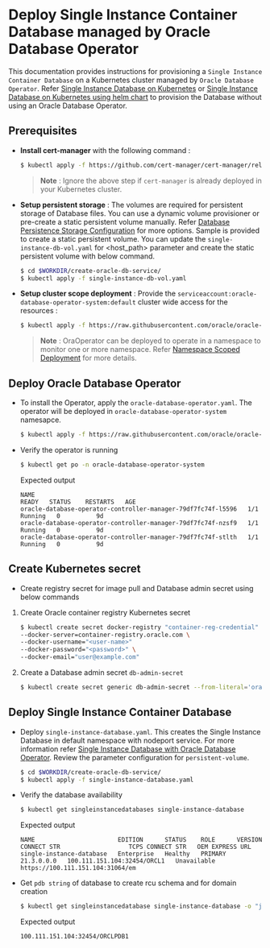 # Deploy Single Instance Container Database managed by Oracle Database Operator

This documentation provides instructions for provisioning a ``Single Instance Container Database`` on a Kubernetes cluster managed by ``Oracle Database Operator``. Refer [Single Instance Database on Kubernetes](https://github.com/oracle/docker-images/tree/main/OracleDatabase/SingleInstance/samples/kubernetes) or [Single Instance Database on Kubernetes using helm chart](https://github.com/oracle/docker-images/tree/main/OracleDatabase/SingleInstance/helm-charts/oracle-db) to provision the Database without using an Oracle Database Operator.

## **Prerequisites**

- **Install cert-manager** with the following command : 
  ```sh
  $ kubectl apply -f https://github.com/cert-manager/cert-manager/releases/download/v1.13.1/cert-manager.yaml
  ```
  >**Note** : Ignore the above step if ``cert-manager`` is already deployed in your Kubernetes cluster. 


- **Setup persistent storage** : The volumes are required for persistent storage of Database files. You can use a dynamic volume provisioner or pre-create a static persistent volume manually. Refer [Database Persistence Storage Configuration](https://github.com/oracle/oracle-database-operator/tree/main/docs/sidb#database-persistence-storage-configuration-options) for more options. Sample is provided to create a static persistent volume. You can update the ```single-instance-db-vol.yaml``` for <host_path> parameter and create the static persistent volume with below command.

  ```sh
  $ cd $WORKDIR/create-oracle-db-service/
  $ kubectl apply -f single-instance-db-vol.yaml
  ```

- **Setup cluster scope deployment** : Provide the ``serviceaccount:oracle-database-operator-system:default`` cluster wide access for the resources :

  ```sh
  $ kubectl apply -f https://raw.githubusercontent.com/oracle/oracle-database-operator/main/rbac/cluster-role-binding.yaml
  ```
  >**Note** :  OraOperator can be deployed to operate in a namespace to monitor one or more namespace. Refer [Namespace Scoped Deployment](https://github.com/oracle/oracle-database-operator/tree/main#2-namespace-scoped-deployment) for more details.

## **Deploy Oracle Database Operator**

- To install the Operator, apply the ```oracle-database-operator.yaml```. The operator will be deployed in ```oracle-database-operator-system``` namesapce. 

    ```sh
    $ kubectl apply -f https://raw.githubusercontent.com/oracle/oracle-database-operator/main/oracle-database-operator.yaml
    ```
- Verify the operator is running

  ```sh
  $ kubectl get po -n oracle-database-operator-system
  ```
  Expected output
  ```
  NAME                                                           READY   STATUS    RESTARTS   AGE
  oracle-database-operator-controller-manager-79df7fc74f-l5596   1/1     Running   0          9d
  oracle-database-operator-controller-manager-79df7fc74f-nzsf9   1/1     Running   0          9d
  oracle-database-operator-controller-manager-79df7fc74f-stlth   1/1     Running   0          9d
  ```
## **Create Kubernetes secret** 
- Create registry secret for image pull and Database admin secret using below commands
1. Create Oracle container registry Kubernetes secret
   ```sh
   $ kubectl create secret docker-registry "container-reg-credential" \
   --docker-server=container-registry.oracle.com \
   --docker-username="<user-name>"
   --docker-password="<password>" \
   --docker-email="user@example.com"
   ```
1. Create a Database admin secret ```db-admin-secret```
   ```sh
   $ kubectl create secret generic db-admin-secret --from-literal='oracle_pwd=Oradoc_db1'
   ```

## **Deploy Single Instance Container Database**

- Deploy ```single-instance-database.yaml```. This creates the Single Instance Database in default namespace with nodeport service. For more information refer [Single Instance Database with Oracle Database Operator](https://github.com/oracle/oracle-database-operator/blob/main/docs/sidb/README.md). Review the parameter configuration for ```persistent-volume```.
    ```sh
    $ cd $WORKDIR/create-oracle-db-service/
    $ kubectl apply -f single-instance-database.yaml
    ```
- Verify the database availability
  ```sh
  $ kubectl get singleinstancedatabases single-instance-database
  ```
  Expected output
  ```
  NAME                       EDITION      STATUS    ROLE      VERSION      CONNECT STR                   TCPS CONNECT STR   OEM EXPRESS URL
  single-instance-database   Enterprise   Healthy   PRIMARY   21.3.0.0.0   100.111.151.104:32454/ORCL1   Unavailable        https://100.111.151.104:31064/em
  ```
- Get ```pdb string``` of database to create rcu schema and for domain creation
  ```sh
  $ kubectl get singleinstancedatabase single-instance-database -o "jsonpath={.status.pdbConnectString}"
  ```
  Expected output
  ```
  100.111.151.104:32454/ORCLPDB1
  ```

